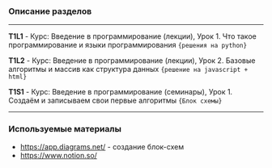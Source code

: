 ### Описание разделов ###
----------
****T1L1**** - Курс: Введение в программирование (лекции), Урок 1. Что такое программирование и языки программирования `{решения на python}`

****T1L2**** - Курс: Введение в программирование (лекции), Урок 2. Базовые алгоритмы и массив как структура данных `{решение на javascript + html}`

****T1S1**** - Курс: Введение в программирование (семинары), Урок 1. Создаём и записываем свои первые алгоритмы `{Блок схемы}`

----------
### Используемые материалы ###
- https://app.diagrams.net/ - создание блок-схем
- https://www.notion.so/